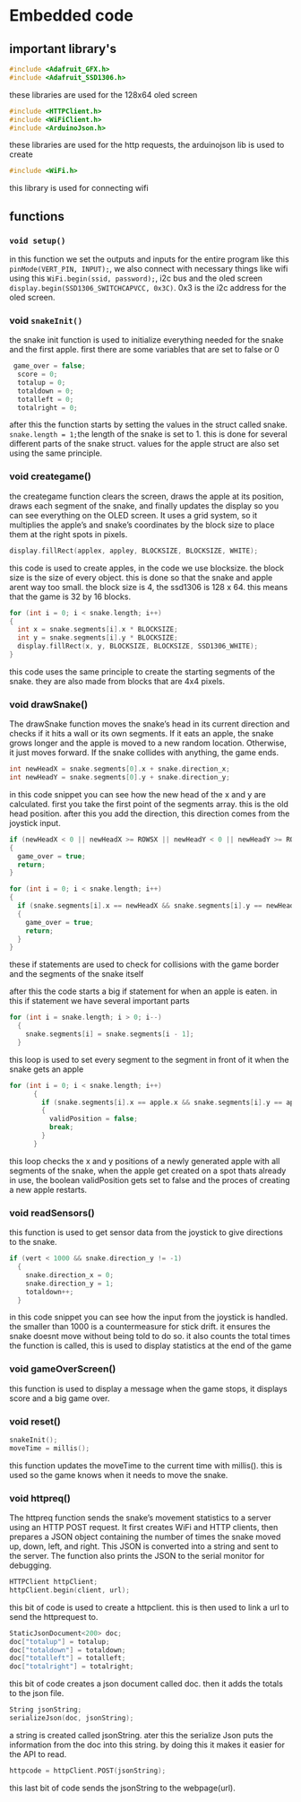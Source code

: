 # Embedded code

## important library's

```cpp
#include <Adafruit_GFX.h>
#include <Adafruit_SSD1306.h>
```

these libraries are used for the 128x64 oled screen
```cpp
#include <HTTPClient.h>
#include <WiFiClient.h>
#include <ArduinoJson.h>
```
these libraries are used for the http requests, the arduinojson lib is used to create 

```cpp
#include <WiFi.h>
```
this library is used for connecting wifi

## functions

### `void setup()`
in this function we set the outputs and inputs for the entire program like this `pinMode(VERT_PIN, INPUT);`, we also connect with necessary things like wifi using this `WiFi.begin(ssid, password);`, i2c bus and the oled screen `display.begin(SSD1306_SWITCHCAPVCC, 0x3C)`. 0x3 is the i2c address for the oled screen.

### void `snakeInit()`
the snake init function is used to initialize everything needed for the snake and the first apple. first there are some variables that are set to false or 0
```cpp
 game_over = false;
  score = 0;
  totalup = 0;
  totaldown = 0;
  totalleft = 0;
  totalright = 0;
```
after this the function starts by setting the values in the struct called snake. `snake.length = 1;`the length of the snake is set to 1. this is done for several different parts of the snake struct. values for the apple struct are also set using the same principle.

### void creategame()
the creategame function clears the screen, draws the apple at its position, draws each segment of the snake, and finally updates the display so you can see everything on the OLED screen. It uses a grid system, so it multiplies the apple’s and snake’s coordinates by the block size to place them at the right spots in pixels.

```cpp
display.fillRect(applex, appley, BLOCKSIZE, BLOCKSIZE, WHITE);
```
this code is used to create apples, in the code we use blocksize. the block size is the size of every object. this is done so that the snake and apple arent way too small. the block size is 4, the ssd1306 is 128 x 64. this means that the game is 32 by 16 blocks.

```cpp
for (int i = 0; i < snake.length; i++)
{
  int x = snake.segments[i].x * BLOCKSIZE;
  int y = snake.segments[i].y * BLOCKSIZE;
  display.fillRect(x, y, BLOCKSIZE, BLOCKSIZE, SSD1306_WHITE);
}
```
this code uses the same principle to create the starting segments of the snake. they are also made from blocks that are 4x4 pixels.

### void drawSnake()
The drawSnake function moves the snake’s head in its current direction and checks if it hits a wall or its own segments. If it eats an apple, the snake grows longer and the apple is moved to a new random location. Otherwise, it just moves forward. If the snake collides with anything, the game ends.

```cpp
int newHeadX = snake.segments[0].x + snake.direction_x;
int newHeadY = snake.segments[0].y + snake.direction_y;
```
in this code snippet you can see how the new head of the x and y are calculated. first you take the first point of the segments array. this is the old head position. after this you add the direction, this direction comes from the joystick input. 


```cpp
if (newHeadX < 0 || newHeadX >= ROWSX || newHeadY < 0 || newHeadY >= ROWSY)
{
  game_over = true;
  return;
}

for (int i = 0; i < snake.length; i++)
{
  if (snake.segments[i].x == newHeadX && snake.segments[i].y == newHeadY)
  {
    game_over = true;
    return;
  }
}
```
these if statements are used to check for collisions with the game border and the segments of the snake itself

after this the code starts a big if statement for when an apple is eaten. in this if statement we have several important parts
```cpp
for (int i = snake.length; i > 0; i--)
  {
    snake.segments[i] = snake.segments[i - 1];
  }
```
this loop is used to set every segment to the segment in front of it when the snake gets an apple

```cpp
for (int i = 0; i < snake.length; i++)
      {
        if (snake.segments[i].x == apple.x && snake.segments[i].y == apple.y)
        {
          validPosition = false;
          break;
        }
      }
```
this loop checks the x and y positions of a newly generated apple with all segments of the snake, when the apple get created on a spot thats already in use, the boolean validPosition gets set to false and the proces of creating a new apple restarts.

### void readSensors()
this function is used to get sensor data from the joystick to give directions to the snake.
```cpp
if (vert < 1000 && snake.direction_y != -1)
  {
    snake.direction_x = 0;
    snake.direction_y = 1;
    totaldown++;
  }
```
in this code snippet you can see how the input from the joystick is handled. the smaller than 1000 is a countermeasure for stick drift. it ensures the snake doesnt move without being told to do so. it also counts the total times the function is called, this is used to display statistics at the end of the game

### void gameOverScreen()
this function is used to display a message when the game stops, it displays score and a big game over.

### void reset()
```cpp
snakeInit();
moveTime = millis();
```
this function updates the moveTime to the current time with millis(). this is used so the game knows when it needs to move the snake.

### void httpreq()
The httpreq function sends the snake’s movement statistics to a server using an HTTP POST request. It first creates WiFi and HTTP clients, then prepares a JSON object containing the number of times the snake moved up, down, left, and right. This JSON is converted into a string and sent to the server. The function also prints the JSON to the serial monitor for debugging.

```cpp
HTTPClient httpClient;
httpClient.begin(client, url);
```
this bit of code is used to create a httpclient. this is then used to link a url to send the httprequest to.

```cpp
StaticJsonDocument<200> doc;
doc["totalup"] = totalup;
doc["totaldown"] = totaldown;
doc["totalleft"] = totalleft;
doc["totalright"] = totalright;
```
this bit of code creates a json document called doc. then it adds the totals to the json file.

```cpp
String jsonString;
serializeJson(doc, jsonString);
```
a string is created called jsonString. ater this the serialize Json puts the information from the doc into this string.
by doing this it makes it easier for the API to read.

```cpp
httpcode = httpClient.POST(jsonString);
```
this last bit of code sends the jsonString to the webpage(url).